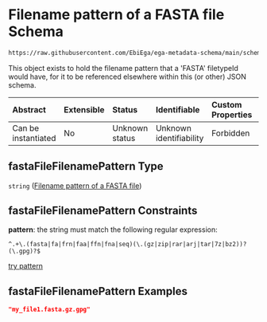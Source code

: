 # Filename pattern of a FASTA file Schema

```txt
https://raw.githubusercontent.com/EbiEga/ega-metadata-schema/main/schemas/EGA.common-definitions.json#/$defs/fastaFileFilenamePattern
```

This object exists to hold the filename pattern that a 'FASTA' filetypeId would have, for it to be referenced elsewhere within this (or other) JSON schema.

| Abstract            | Extensible | Status         | Identifiable            | Custom Properties | Additional Properties | Access Restrictions | Defined In                                                                                           |
| :------------------ | :--------- | :------------- | :---------------------- | :---------------- | :-------------------- | :------------------ | :--------------------------------------------------------------------------------------------------- |
| Can be instantiated | No         | Unknown status | Unknown identifiability | Forbidden         | Allowed               | none                | [EGA.common-definitions.json\*](../../../schemas/EGA.common-definitions.json "open original schema") |

## fastaFileFilenamePattern Type

`string` ([Filename pattern of a FASTA file](ega-4-defs-filename-pattern-of-a-fasta-file.md))

## fastaFileFilenamePattern Constraints

**pattern**: the string must match the following regular expression:&#x20;

```regexp
^.+\.(fasta|fa|frn|faa|ffn|fna|seq)(\.(gz|zip|rar|arj|tar|7z|bz2))?(\.gpg)?$
```

[try pattern](https://regexr.com/?expression=%5E.%2B%5C.\(fasta%7Cfa%7Cfrn%7Cfaa%7Cffn%7Cfna%7Cseq\)\(%5C.\(gz%7Czip%7Crar%7Carj%7Ctar%7C7z%7Cbz2\)\)%3F\(%5C.gpg\)%3F%24 "try regular expression with regexr.com")

## fastaFileFilenamePattern Examples

```json
"my_file1.fasta.gz.gpg"
```
